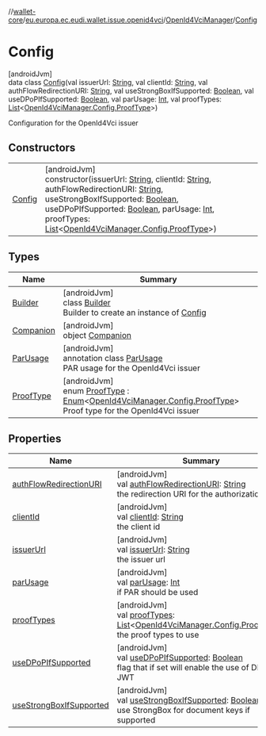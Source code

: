//[wallet-core](../../../../index.md)/[eu.europa.ec.eudi.wallet.issue.openid4vci](../../index.md)/[OpenId4VciManager](../index.md)/[Config](index.md)

# Config

[androidJvm]\
data class [Config](index.md)(val issuerUrl: [String](https://kotlinlang.org/api/latest/jvm/stdlib/kotlin/-string/index.html), val clientId: [String](https://kotlinlang.org/api/latest/jvm/stdlib/kotlin/-string/index.html), val authFlowRedirectionURI: [String](https://kotlinlang.org/api/latest/jvm/stdlib/kotlin/-string/index.html), val useStrongBoxIfSupported: [Boolean](https://kotlinlang.org/api/latest/jvm/stdlib/kotlin/-boolean/index.html), val useDPoPIfSupported: [Boolean](https://kotlinlang.org/api/latest/jvm/stdlib/kotlin/-boolean/index.html), val parUsage: [Int](https://kotlinlang.org/api/latest/jvm/stdlib/kotlin/-int/index.html), val proofTypes: [List](https://kotlinlang.org/api/latest/jvm/stdlib/kotlin.collections/-list/index.html)&lt;[OpenId4VciManager.Config.ProofType](-proof-type/index.md)&gt;)

Configuration for the OpenId4Vci issuer

## Constructors

| | |
|---|---|
| [Config](-config.md) | [androidJvm]<br>constructor(issuerUrl: [String](https://kotlinlang.org/api/latest/jvm/stdlib/kotlin/-string/index.html), clientId: [String](https://kotlinlang.org/api/latest/jvm/stdlib/kotlin/-string/index.html), authFlowRedirectionURI: [String](https://kotlinlang.org/api/latest/jvm/stdlib/kotlin/-string/index.html), useStrongBoxIfSupported: [Boolean](https://kotlinlang.org/api/latest/jvm/stdlib/kotlin/-boolean/index.html), useDPoPIfSupported: [Boolean](https://kotlinlang.org/api/latest/jvm/stdlib/kotlin/-boolean/index.html), parUsage: [Int](https://kotlinlang.org/api/latest/jvm/stdlib/kotlin/-int/index.html), proofTypes: [List](https://kotlinlang.org/api/latest/jvm/stdlib/kotlin.collections/-list/index.html)&lt;[OpenId4VciManager.Config.ProofType](-proof-type/index.md)&gt;) |

## Types

| Name | Summary |
|---|---|
| [Builder](-builder/index.md) | [androidJvm]<br>class [Builder](-builder/index.md)<br>Builder to create an instance of [Config](index.md) |
| [Companion](-companion/index.md) | [androidJvm]<br>object [Companion](-companion/index.md) |
| [ParUsage](-par-usage/index.md) | [androidJvm]<br>annotation class [ParUsage](-par-usage/index.md)<br>PAR usage for the OpenId4Vci issuer |
| [ProofType](-proof-type/index.md) | [androidJvm]<br>enum [ProofType](-proof-type/index.md) : [Enum](https://kotlinlang.org/api/latest/jvm/stdlib/kotlin/-enum/index.html)&lt;[OpenId4VciManager.Config.ProofType](-proof-type/index.md)&gt; <br>Proof type for the OpenId4Vci issuer |

## Properties

| Name | Summary |
|---|---|
| [authFlowRedirectionURI](auth-flow-redirection-u-r-i.md) | [androidJvm]<br>val [authFlowRedirectionURI](auth-flow-redirection-u-r-i.md): [String](https://kotlinlang.org/api/latest/jvm/stdlib/kotlin/-string/index.html)<br>the redirection URI for the authorization flow |
| [clientId](client-id.md) | [androidJvm]<br>val [clientId](client-id.md): [String](https://kotlinlang.org/api/latest/jvm/stdlib/kotlin/-string/index.html)<br>the client id |
| [issuerUrl](issuer-url.md) | [androidJvm]<br>val [issuerUrl](issuer-url.md): [String](https://kotlinlang.org/api/latest/jvm/stdlib/kotlin/-string/index.html)<br>the issuer url |
| [parUsage](par-usage.md) | [androidJvm]<br>val [parUsage](par-usage.md): [Int](https://kotlinlang.org/api/latest/jvm/stdlib/kotlin/-int/index.html)<br>if PAR should be used |
| [proofTypes](proof-types.md) | [androidJvm]<br>val [proofTypes](proof-types.md): [List](https://kotlinlang.org/api/latest/jvm/stdlib/kotlin.collections/-list/index.html)&lt;[OpenId4VciManager.Config.ProofType](-proof-type/index.md)&gt;<br>the proof types to use |
| [useDPoPIfSupported](use-d-po-p-if-supported.md) | [androidJvm]<br>val [useDPoPIfSupported](use-d-po-p-if-supported.md): [Boolean](https://kotlinlang.org/api/latest/jvm/stdlib/kotlin/-boolean/index.html)<br>flag that if set will enable the use of DPoP JWT |
| [useStrongBoxIfSupported](use-strong-box-if-supported.md) | [androidJvm]<br>val [useStrongBoxIfSupported](use-strong-box-if-supported.md): [Boolean](https://kotlinlang.org/api/latest/jvm/stdlib/kotlin/-boolean/index.html)<br>use StrongBox for document keys if supported |
